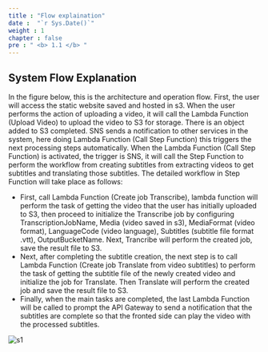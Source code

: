 ```yaml
---
title : "Flow explaination"
date :  "`r Sys.Date()`" 
weight : 1 
chapter : false
pre : " <b> 1.1 </b> "
---
```

## System Flow Explanation

In the figure below, this is the architecture and operation flow. First, the user will access the static website saved and hosted in s3. When the user performs the action of uploading a video, it will call the Lambda Function (Upload Video) to upload the video to S3 for storage. There is an object added to S3 completed. SNS sends a notification to other services in the system, here doing Lambda Function (Call Step Function) this triggers the next processing steps automatically. When the Lambda Function (Call Step Function) is activated, the trigger is SNS, it will call the Step Function to perform the workflow from creating subtitles from extracting videos to get subtitles and translating those subtitles. The detailed workflow in Step Function will take place as follows:
- First, call Lambda Function (Create job Transcribe), lambda function will perform the task of getting the video that the user has initially uploaded to S3, then proceed to initialize the Transcribe job by configuring TranscriptionJobName, Media (video saved in s3), MediaFormat (video format), LanguageCode (video language), Subtitles (subtitle file format .vtt), OutputBucketName. Next, Trancribe will perform the created job, save the result file to S3.
- Next, after completing the subtitle creation, the next step is to call Lambda Function (Create job Translate from video subtitles) to perform the task of getting the subtitle file of the newly created video and initialize the job for Translate. Then Translate will perform the created job and save the result file to S3.
- Finally, when the main tasks are completed, the last Lambda Function will be called to prompt the API Gateway to send a notification that the subtitles are complete so that the fronted side can play the video with the processed subtitles.

![s1](/images/1.Introduce/architec.png)